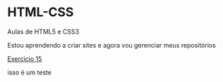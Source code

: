 # HTML-CSS
 Aulas de HTML5 e CSS3

Estou aprendendo a criar sites e agora vou gerenciar meus repositórios

<a href="https://ronnyez,github,io/HTML-CSS/Exercícios/ex015/cor03">Exercicio 15</a>

isso é um teste